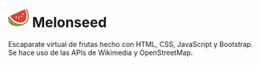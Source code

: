 # <img src="https://raw.githubusercontent.com/zhg7/melonseed/61a9b91e191b38e279fe4c1dde164e025df7898b/app/assets/images/logo/melon.svg" width="42px"></img> Melonseed
Escaparate virtual de frutas hecho con HTML, CSS, JavaScript y Bootstrap. Se hace uso de las APIs de Wikimedia y OpenStreetMap.
